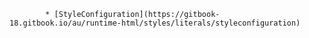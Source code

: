             * [StyleConfiguration](https://gitbook-18.gitbook.io/au/runtime-html/styles/literals/styleconfiguration)

